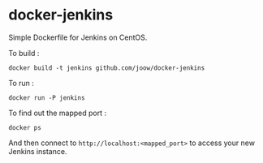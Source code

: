 docker-jenkins
==============
Simple Dockerfile for Jenkins on CentOS.

To build :
    
    docker build -t jenkins github.com/joow/docker-jenkins
  
To run :
    
    docker run -P jenkins
  
To find out the mapped port :
    
    docker ps
  
And then connect to `http://localhost:<mapped_port>` to access your new Jenkins instance.
